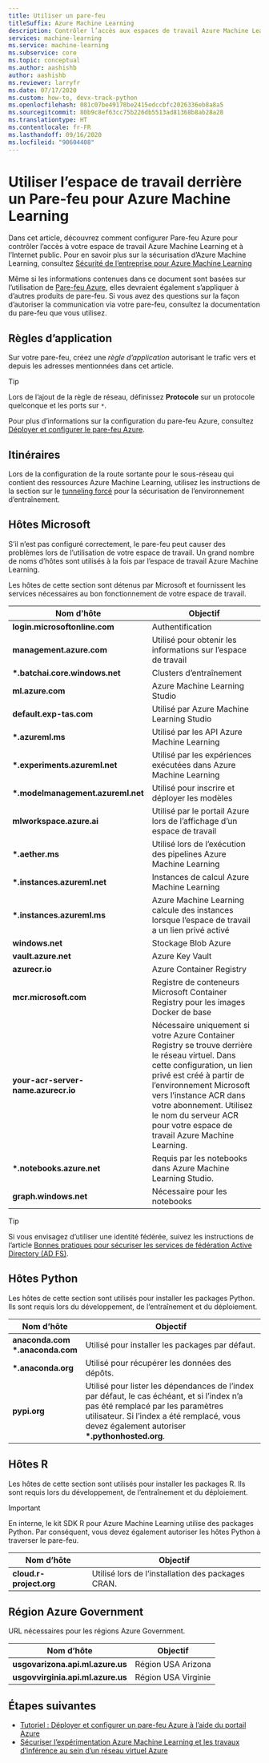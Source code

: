 ```yaml
---
title: Utiliser un pare-feu
titleSuffix: Azure Machine Learning
description: Contrôler l’accès aux espaces de travail Azure Machine Learning avec les pare-feu Azure. Apprenez-en davantage sur les hôtes que vous devez autoriser à traverser le pare-feu pour qu’Azure Machine Learning fonctionne correctement.
services: machine-learning
ms.service: machine-learning
ms.subservice: core
ms.topic: conceptual
ms.author: aashishb
author: aashishb
ms.reviewer: larryfr
ms.date: 07/17/2020
ms.custom: how-to, devx-track-python
ms.openlocfilehash: 081c07be49178be2415edccbfc2026336eb8a8a5
ms.sourcegitcommit: 80b9c8ef63cc75b226db5513ad81368b8ab28a28
ms.translationtype: HT
ms.contentlocale: fr-FR
ms.lasthandoff: 09/16/2020
ms.locfileid: "90604408"
---
```

# <a name="use-workspace-behind-a-firewall-for-azure-machine-learning"></a>Utiliser l’espace de travail derrière un Pare-feu pour Azure Machine Learning

Dans cet article, découvrez comment configurer Pare-feu Azure pour contrôler l’accès à votre espace de travail Azure Machine Learning et à l’Internet public.   Pour en savoir plus sur la sécurisation d’Azure Machine Learning, consultez [Sécurité de l’entreprise pour Azure Machine Learning](concept-enterprise-security.md)

Même si les informations contenues dans ce document sont basées sur l’utilisation de [Pare-feu Azure](../firewall/tutorial-firewall-deploy-portal.md), elles devraient également s’appliquer à d’autres produits de pare-feu. Si vous avez des questions sur la façon d’autoriser la communication via votre pare-feu, consultez la documentation du pare-feu que vous utilisez.

## <a name="application-rules"></a>Règles d’application

Sur votre pare-feu, créez une _règle d’application_ autorisant le trafic vers et depuis les adresses mentionnées dans cet article.

> [!TIP]
> Lors de l’ajout de la règle de réseau, définissez __Protocole__ sur un protocole quelconque et les ports sur `*`.
>
> Pour plus d’informations sur la configuration du pare-feu Azure, consultez [Déployer et configurer le pare-feu Azure](../firewall/tutorial-firewall-deploy-portal.md#configure-an-application-rule).

## <a name="routes"></a>Itinéraires

Lors de la configuration de la route sortante pour le sous-réseau qui contient des ressources Azure Machine Learning, utilisez les instructions de la section sur le [tunneling forcé](how-to-secure-training-vnet.md#forced-tunneling) pour la sécurisation de l’environnement d’entraînement.

## <a name="microsoft-hosts"></a>Hôtes Microsoft

S’il n’est pas configuré correctement, le pare-feu peut causer des problèmes lors de l’utilisation de votre espace de travail. Un grand nombre de noms d’hôtes sont utilisés à la fois par l’espace de travail Azure Machine Learning.

Les hôtes de cette section sont détenus par Microsoft et fournissent les services nécessaires au bon fonctionnement de votre espace de travail.

| **Nom d’hôte** | **Objectif** |
| ---- | ---- |
| **login.microsoftonline.com** | Authentification |
| **management.azure.com** | Utilisé pour obtenir les informations sur l’espace de travail |
| **\*.batchai.core.windows.net** | Clusters d’entraînement |
| **ml.azure.com** | Azure Machine Learning Studio |
| **default.exp-tas.com** | Utilisé par Azure Machine Learning Studio |
| **\*.azureml.ms** | Utilisé par les API Azure Machine Learning |
| **\*.experiments.azureml.net** | Utilisé par les expériences exécutées dans Azure Machine Learning |
| **\*.modelmanagement.azureml.net** | Utilisé pour inscrire et déployer les modèles|
| **mlworkspace.azure.ai** | Utilisé par le portail Azure lors de l’affichage d’un espace de travail |
| **\*.aether.ms** | Utilisé lors de l’exécution des pipelines Azure Machine Learning |
| **\*.instances.azureml.net** | Instances de calcul Azure Machine Learning |
| **\*.instances.azureml.ms** | Azure Machine Learning calcule des instances lorsque l’espace de travail a un lien privé activé |
| **windows.net** | Stockage Blob Azure |
| **vault.azure.net** | Azure Key Vault |
| **azurecr.io** | Azure Container Registry |
| **mcr.microsoft.com** | Registre de conteneurs Microsoft Container Registry pour les images Docker de base |
| **your-acr-server-name.azurecr.io** | Nécessaire uniquement si votre Azure Container Registry se trouve derrière le réseau virtuel. Dans cette configuration, un lien privé est créé à partir de l’environnement Microsoft vers l’instance ACR dans votre abonnement. Utilisez le nom du serveur ACR pour votre espace de travail Azure Machine Learning. |
| **\*.notebooks.azure.net** | Requis par les notebooks dans Azure Machine Learning Studio. |
| **graph.windows.net** | Nécessaire pour les notebooks |

> [!TIP]
> Si vous envisagez d’utiliser une identité fédérée, suivez les instructions de l’article [Bonnes pratiques pour sécuriser les services de fédération Active Directory (AD FS)](/windows-server/identity/ad-fs/deployment/best-practices-securing-ad-fs).

## <a name="python-hosts"></a>Hôtes Python

Les hôtes de cette section sont utilisés pour installer les packages Python. Ils sont requis lors du développement, de l’entraînement et du déploiement. 

| **Nom d’hôte** | **Objectif** |
| ---- | ---- |
| **anaconda.com**</br>**\*.anaconda.com** | Utilisé pour installer les packages par défaut. |
| **\*.anaconda.org** | Utilisé pour récupérer les données des dépôts. |
| **pypi.org** | Utilisé pour lister les dépendances de l’index par défaut, le cas échéant, et si l’index n’a pas été remplacé par les paramètres utilisateur. Si l’index a été remplacé, vous devez également autoriser **\*.pythonhosted.org**. |

## <a name="r-hosts"></a>Hôtes R

Les hôtes de cette section sont utilisés pour installer les packages R. Ils sont requis lors du développement, de l’entraînement et du déploiement.

> [!IMPORTANT]
> En interne, le kit SDK R pour Azure Machine Learning utilise des packages Python. Par conséquent, vous devez également autoriser les hôtes Python à traverser le pare-feu.

| **Nom d’hôte** | **Objectif** |
| ---- | ---- |
| **cloud.r-project.org** | Utilisé lors de l’installation des packages CRAN. |

## <a name="azure-government-region"></a>Région Azure Government

URL nécessaires pour les régions Azure Government.

| **Nom d’hôte** | **Objectif** |
| ---- | ---- |
| **usgovarizona.api.ml.azure.us** | Région USA Arizona |
| **usgovvirginia.api.ml.azure.us** | Région USA Virginie |

## <a name="next-steps"></a>Étapes suivantes

* [Tutoriel : Déployer et configurer un pare-feu Azure à l’aide du portail Azure](../firewall/tutorial-firewall-deploy-portal.md)
* [Sécuriser l’expérimentation Azure Machine Learning et les travaux d’inférence au sein d’un réseau virtuel Azure](how-to-network-security-overview.md)
